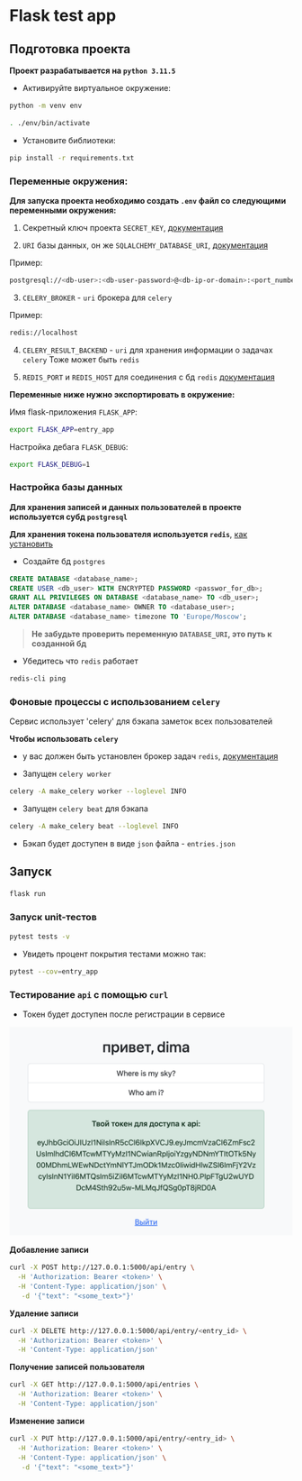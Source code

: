 # Flask test app

## Подготовка проекта

**Проект разрабатывается на `python 3.11.5`**

- Активируйте виртуальное окружение:

```sh 
python -m venv env
```

```sh 
. ./env/bin/activate
```

- Установите библиотеки:

```sh 
pip install -r requirements.txt
```

### Переменные окружения:

**Для запуска проекта необходимо создать `.env` файл со следующими переменными окружения:**

1. Секретный ключ проекта `SECRET_KEY`, [документация](https://flask.palletsprojects.com/en/2.3.x/config/#SECRET_KEY)

2. `URI` базы данных, он же `SQLALCHEMY_DATABASE_URI`, [документация](https://flask-sqlalchemy.palletsprojects.com/en/2.x/config/)

Пример:

```sh 
postgresql://<db-user>:<db-user-password>@<db-ip-or-domain>:<port_number>/<database_name>
```

3. `CELERY_BROKER` - `uri` брокера для `celery`

Пример:

```sh 
redis://localhost
```

4. `CELERY_RESULT_BACKEND` - `uri` для хранения информации о задачах `celery`
Тоже может быть `redis`

5. `REDIS_PORT` и `REDIS_HOST` для соединения с бд `redis`
[документация](https://redis.io/)

**Переменные ниже нужно экспортировать в окружение:**

Имя flask-приложения `FLASK_APP`:

```sh 
export FLASK_APP=entry_app
```

Настройка дебага `FLASK_DEBUG`:

```sh 
export FLASK_DEBUG=1
```

### Настройка базы данных

**Для хранения записей и данных пользователей в проекте используется субд `postgresql`**

**Для хранения токена пользователя используется `redis`**, [как установить](https://redis.io/docs/install/install-redis/)

- Создайте бд `postgres`

```sql
CREATE DATABASE <database_name>;
CREATE USER <db_user> WITH ENCRYPTED PASSWORD <passwor_for_db>;
GRANT ALL PRIVILEGES ON DATABASE <database_name> TO <db_user>;
ALTER DATABASE <database_name> OWNER TO <database_user>;
ALTER DATABASE <database_name> timezone TO 'Europe/Moscow';

```

> **Не забудьте проверить переменную `DATABASE_URI`, это путь к созданной бд**

- Убедитесь что `redis` работает

```sh 
redis-cli ping
```

### Фоновые процессы с использованием `celery`

Сервис использует 'celery' для бэкапа заметок всех пользователей

**Чтобы использовать `celery`**

- у вас должен быть установлен брокер задач `redis`, [документация](https://docs.celeryq.dev/en/stable/getting-started/backends-and-brokers/redis.html#broker-redis)

- Запущен `celery worker` 

```sh 
celery -A make_celery worker --loglevel INFO
```

- Запущен `celery beat` для бэкапа

```sh 
celery -A make_celery beat --loglevel INFO
```

- Бэкап будет доступен в виде `json` файла - `entries.json`

## Запуск

```sh 
flask run
```

### Запуск unit-тестов

```sh 
pytest tests -v
```

- Увидеть процент покрытия тестами можно так:

```sh 
pytest --cov=entry_app
```

### Тестирование `api` с помощью `curl`

- Токен будет доступен после регистрации в сервисе

![image-token](images/main_token.png)

**Добавление записи**

```sh 
curl -X POST http://127.0.0.1:5000/api/entry \
  -H 'Authorization: Bearer <token>' \
  -H 'Content-Type: application/json' \
   -d '{"text": "<some_text>"}'
```

**Удаление записи**

```sh 
curl -X DELETE http://127.0.0.1:5000/api/entry/<entry_id> \
  -H 'Authorization: Bearer <token>' \
  -H 'Content-Type: application/json'
```

**Получение записей пользователя**

```sh 
curl -X GET http://127.0.0.1:5000/api/entries \
  -H 'Authorization: Bearer <token>' \
  -H 'Content-Type: application/json'
```

**Изменение записи**

```sh 
curl -X PUT http://127.0.0.1:5000/api/entry/<entry_id> \
  -H 'Authorization: Bearer <token>' \
  -H 'Content-Type: application/json' \
   -d '{"text": "<some_text>"}'
```
